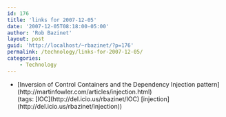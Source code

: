 ```yaml
---
id: 176
title: 'links for 2007-12-05'
date: '2007-12-05T08:18:00-05:00'
author: 'Rob Bazinet'
layout: post
guid: 'http://localhost/~rbazinet/?p=176'
permalink: /technology/links-for-2007-12-05/
categories:
    - Technology
---
```


- <div class="delicious-link">[Inversion of Control Containers and the Dependency Injection pattern](http://martinfowler.com/articles/injection.html)</div><div class="delicious-tags">(tags: [IOC](http://del.icio.us/rbazinet/IOC) [injection](http://del.icio.us/rbazinet/injection))</div>
 